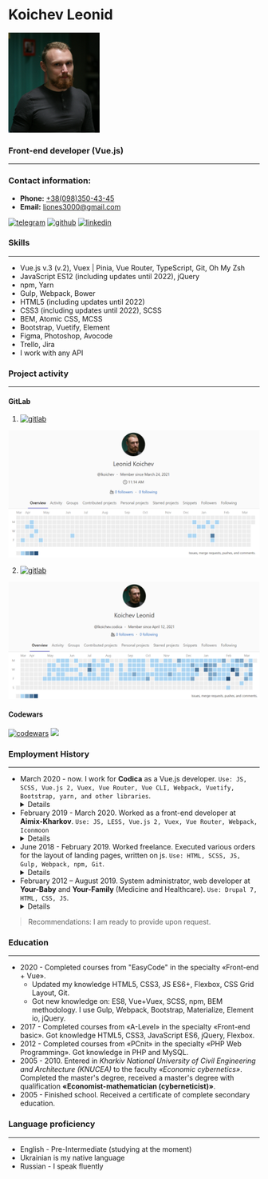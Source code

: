 # Koichev Leonid
<img src="assets/my_photo.jpg" height="200px"/> 

### Front-end developer (Vue.js)
---

### Contact information:

- **Phone:** [+38(098)350-43-45](tel:+380983504345)
- **Email:** [liones3000@gmail.com](mailto:liones3000@gmail.com)

[<img src='https://cdn.jsdelivr.net/npm/simple-icons@3.0.1/icons/telegram.svg' alt='telegram' height='40'>](https://t.me/liones3000) [<img src='https://cdn.jsdelivr.net/npm/simple-icons@3.0.1/icons/github.svg' alt='github' height='40'>](https://github.com/liones3000) [<img src='https://cdn.jsdelivr.net/npm/simple-icons@3.0.1/icons/linkedin.svg' alt='linkedin' height='40'>](https://linkedin.com/in/leonid-koichev-3a396ab3/)
### Skills
---

 - Vue.js v.3 (v.2), Vuex | Pinia, Vue Router, TypeScript, Git, Oh My Zsh
 - JavaScript ES12 (including updates until 2022), jQuery
 - npm, Yarn
 - Gulp, Webpack, Bower
 - HTML5 (including updates until 2022) 
 - CSS3 (including updates until 2022), SCSS
 - BEM, Atomic CSS, MCSS
 - Bootstrap, Vuetify, Element
 - Figma, Photoshop, Avocode
 - Trello, Jira
 - I work with any API
  
### Project activity
---

#### GitLab

1. [<img src='https://cdn.jsdelivr.net/npm/simple-icons@3.0.1/icons/gitlab.svg' alt='gitlab' height='40'>](https://gitlab.codica.com/lkoichev) 
<img src="assets/codica.png" />

2. [<img src='https://cdn.jsdelivr.net/npm/simple-icons@3.0.1/icons/gitlab.svg' alt='gitlab' height='40'>](https://interna-gitlab.cloumeo.com/lkoichev.codica) 
<img src="assets/interna.png" /> 

#### Codewars

[<img src='https://cdn.jsdelivr.net/npm/simple-icons@3.0.1/icons/codewars.svg' alt='codewars' height='40'>](https://www.codewars.com/users/liones3000) <img src="https://www.codewars.com/users/liones3000/badges/large" />

### Employment History
---

- March 2020 - now. I work for **Codica** as a Vue.js developer. `Use: JS, SCSS, Vue.js 2, Vuex, Vue Router, Vue CLI, Webpack, Vuetify, Bootstrap, yarn, and other libraries`.
  <details><summary>Details</summary>
  <i>For more than a year I have been a project leader. I communicate directly with clients on all issues (mostly correspondence). I am engaged in training new employees with further implementation in the project.</i>
  </details>
- February 2019 - March 2020. Worked as a front-end developer at **Aimix-Kharkov**. `Use: JS, LESS, Vue.js 2, Vuex, Vue Router, Webpack, Iconmoon`
  <details><summary>Details</summary>
  <i>Development of landing pages, online stores (for example, kratomhelper.com), and SPA applications.</i>
  </details>
- June 2018 - February 2019. Worked freelance. Executed various orders for the layout of landing pages, written on js. `Use: HTML, SCSS, JS, Gulp, Webpack, npm, Git`.
  <details><summary>Details</summary>
  <i>Improved practical skills in website layout, project assembly, and deployment.</i>
  </details>
- February 2012 – August 2019. System administrator, web developer at **Your-Baby** and **Your-Family** (Medicine and Healthcare). `Use: Drupal 7, HTML, CSS, JS`.
  <details><summary>Details</summary>
    <p><i>Thanks to my efforts to automate the registration and service process, as well as a user-friendly website, the clinic received a huge  influx of clients. As a result, there is a streamlined workflow and clinics have opened in 3 cities of Ukraine.</i></p>
  </details>

> Recommendations: I am ready to provide upon request.

### Education
---

- 2020 - Completed courses from "EasyCode" in the specialty «Front-end + Vue». 
  - Updated my knowledge HTML5, CSS3, JS ES6+, Flexbox, CSS Grid Layout, Git.
  - Got new knowledge on: ES8, Vue+Vuex, SCSS, npm, BEM methodology. I use Gulp, Webpack, Bootstrap, Materialize, Element io, jQuery. 
- 2017 - Completed courses from «A-Level» in the specialty «Front-end basic». Got knowledge HTML5, CSS3, JavaScript ES6, jQuery, Flexbox.
- 2012 - Completed courses from «PCnit» in the specialty «PHP Web Programming». Got knowledge in PHP and MySQL.
- 2005 - 2010. Entered in *Kharkiv National University of Civil Engineering and Architecture (KNUCEA)* to the faculty *«Economic cybernetics»*. Completed the master's degree, received a master's degree with qualification **«Economist-mathematician (cyberneticist)»**.
- 2005 - Finished school. Received a certificate of complete secondary education.

### Language proficiency
---

- English - Pre-Intermediate (studying at the moment)
- Ukrainian is my native language
- Russian - I speak fluently

